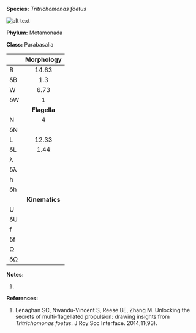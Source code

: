 **Species:** *Tritrichomonas foetus*

![alt text](https://github.com/marcos-fvr/BOSO-micro/blob/main/9-Figures/Tritrichomonas_foetus.png)

**Phylum:** Metamonada

**Class:** Parabasalia

|    | **Morphology** |
|:-- | :------------: |
| B  | 14.63 |
| δB | 1.3 |
| W  | 6.73 |
| δW | 1 |
|    | **Flagella** |
| N  | 4 |
| δN |  |
| L  | 12.33 |
| δL | 1.44 |
| λ  |  |
| δλ |  |
| h  |  |
| δh |  |
|    | **Kinematics** |
| U  |  |
| δU |  |
| f  |  |
| δf |  |
| Ω  |  |
| δΩ |  |

**Notes:**

1.

**References:**

1. Lenaghan SC, Nwandu-Vincent S, Reese BE, Zhang M.  Unlocking the secrets of multi-flagellated propulsion:  drawing insights from *Tritrichomonas foetus*.  J Roy Soc Interface. 2014;11(93).
